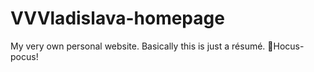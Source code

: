 # VVVladislava-homepage
My very own personal website. Basically this is just a résumé.
🧙Hocus-pocus!
